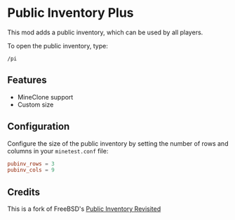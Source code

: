 # Public Inventory Plus

This mod adds a public inventory, which can be used by all players.

To open the public inventory, type:
```
/pi
```

## Features
* MineClone support
* Custom size

## Configuration
Configure the size of the public inventory by setting the number of rows and columns in your `minetest.conf` file:
```conf
pubinv_rows = 3
pubinv_cols = 9
```

## Credits
This is a fork of FreeBSD's [Public Inventory Revisited](https://content.minetest.net/packages/FreeBSD/public_inventory/)
